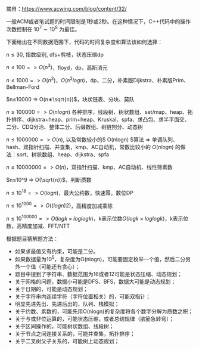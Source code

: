 摘自：https://www.acwing.com/blog/content/32/

一般ACM或者笔试题的时间限制是1秒或2秒。在这种情况下，C++代码中的操作次数控制在 $10^7∼10^8$ 为最佳。

下面给出在不同数据范围下，代码的时间复杂度和算法该如何选择：

$n≤30$, 指数级别, dfs+剪枝，状态压缩dp

$n≤100 => O(n^3)$，floyd，dp，高斯消元

$n≤1000 => O(n^2)，O(n^2logn)$，dp，二分，朴素版Dijkstra、朴素版Prim、Bellman-Ford

$n≤10000 => O(n∗\sqrt{n})$，块状链表、分块、莫队

$n≤100000 => O(nlogn)$ 各种排序，线段树、树状数组、set/map、heap、拓扑排序、dijkstra+heap、prim+heap、Kruskal、spfa、求凸包、求半平面交、二分、CDQ分治、整体二分、后缀数组、树链剖分、动态树

$n≤1000000 => O(n)$, 以及常数较小的$ O(nlogn) $算法 => 单调队列、 hash、双指针扫描、并查集，kmp、AC自动机，常数比较小的 $O(nlogn)$ 的做法：sort、树状数组、heap、dijkstra、spfa

$n≤10000000 => O(n)$，双指针扫描、kmp、AC自动机、线性筛素数

$n≤10^9 => O(\sqrt{n})$，判断质数

$n≤10^{18} => O(logn)$，最大公约数，快速幂，数位DP

$n≤10^{1000} => O((logn)2)$，高精度加减乘除

$n≤10^{100000} => O(logk×loglogk)$，k表示位数$O(logk×loglogk)$，k表示位数，高精度加减、FFT/NTT



根据题目猜解题方法：

- 如果求最值又有约束，可能是二分。
- 如果数据量为$10^5$，复杂度为O(nlogn)，可能要固定枚举一个值，然后二分另外一个值（可能还有贪心）；
- 题目中提到了字符串、数据范围为16或者12可能是状态压缩、动态规划；
- 关于网格的问题，数据小可能是DFS、BFS，数据大可能是动态规划；
- 关于日期的，可能是动态规划；
- 关于字符串内连续字符（字符位置相关）的，可能双指针；
- 明显先进先出、先进后出的，队列、栈模拟；
- 关于约数、素数的，可能先用O(nlogn)的复杂度将各个数字分解为质数之积；
- 关于与或非位运算的，可能状态压缩，或者总结规律（脑筋急转弯）；
- 关于区间操作的，可能树状数组、线段树；
- 关于节点之间连接关系的，可能并查集，拓扑排序；
- 关于二叉树父子关系的，可能树上动态规划；







